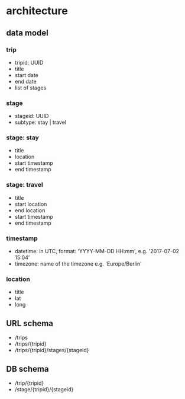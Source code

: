 # architecture

## data model

### trip
  * tripid: UUID
  * title
  * start date
  * end date
  * list of stages

### stage
  * stageid: UUID
  * subtype: stay | travel

### stage: stay
  * title
  * location
  * start timestamp
  * end timestamp

### stage: travel
  * title
  * start location
  * end location
  * start timestamp
  * end timestamp

### timestamp
  * datetime: in UTC, format: 'YYYY-MM-DD HH:mm', e.g. '2017-07-02 15:04'
  * timezone: name of the timezone e.g. 'Europe/Berlin'

### location
  * title
  * lat
  * long

## URL schema
  * /trips
  * /trips/{tripid}
  * /trips/{tripid}/stages/{stageid}

## DB schema
  * /trip/{tripid}
  * /stage/{tripid}/{stageid}
